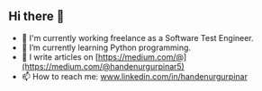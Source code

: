 ## Hi there 👋

- 🔭 I'm currently working freelance as a Software Test Engineer.
- 🌱 I’m currently learning Python programming.
-	📝 I write articles on [https://medium.com/@](https://medium.com/@handenurgurpinar5)
- 📫 How to reach me: www.linkedin.com/in/handenurgurpinar

